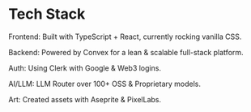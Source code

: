 # Tech Stack

Frontend: Built with TypeScript + React, currently rocking vanilla CSS.

Backend: Powered by Convex for a lean & scalable full-stack platform.

Auth: Using Clerk with Google & Web3 logins.

AI/LLM: LLM Router over 100+ OSS & Proprietary models.

Art: Created assets with Aseprite & PixelLabs.
